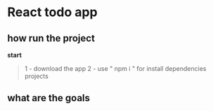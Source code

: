 # React todo app
## how run the project
**start** 
> 1 - download the app
> 2 - use " npm i " for install dependencies projects
## what are the goals
